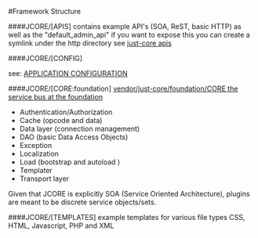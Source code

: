 #Framework Structure


####JCORE/[APIS]
contains example API's (SOA, ReST, basic HTTP) as well as the "default_admin_api" 
if you want to expose this you can create a symlink under the http directory
see [just-core apis](https://github.com/CHGLongStone/just-core-stub/wiki#jcoreapis)

####JCORE/[CONFIG]

see: [APPLICATION CONFIGURATION](https://github.com/CHGLongStone/just-core-stub/wiki#application-configuration)

####JCORE/[CORE:foundation]
[vendor/just-core/foundation/CORE the service bus at the foundation](https://github.com/CHGLongStone/just-core/wiki/just-core-service-bus)

 

 * Authentication/Authorization 
 * Cache (opcode and data) 
 * Data layer (connection management) 
 * DAO (basic Data Access Objects) 
 * Exception
 * Localization 
 * Load (bootstrap and autoload )
 * Templater 
 * Transport layer 

Given that JCORE is explicitly SOA (Service Oriented Architecture), plugins are meant to be discrete service objects/sets. 

####JCORE/[TEMPLATES]
example templates for various file types CSS, HTML, Javascript, PHP and XML
